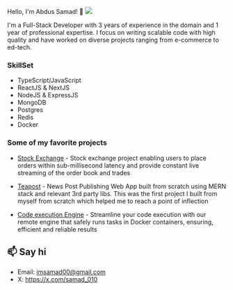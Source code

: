 Hello, I'm Abdus Samad! 👋 ![](https://komarev.com/ghpvc/?username=imsamad)

I'm a Full-Stack Developer with 3 years of experience in the domain and 1 year of professional expertise. I focus on writing scalable code with high quality and have worked on diverse projects ranging from e-commerce to ed-tech.

### SkillSet

- TypeScript/JavaScript
- ReactJS & NextJS
- NodeJS & ExpressJS
- MongoDB
- Postgres
- Redis
- Docker

### Some of my favorite projects

- [Stock Exchange](https://github.com/imsamad/exchange) - Stock exchange project enabling users to place orders within sub-millisecond latency and provide constant live streaming of the order book and trades

- [Teapost](https://github.com/imsamad/teapost) - News Post Publishing Web App built from scratch using MERN stack and relevant 3rd party libs. This was the first project I built from myself from scratch which helped me to reach a point of inflection

- [Code execution Engine](https://github.com/imsamad/Remote-Code-Execution) - Streamline your code execution with our remote engine that safely runs tasks in Docker containers, ensuring, efficient and reliable results

## 📫 Say hi

- Email: imsamad00@gmail.com
- X: https://x.com/samad_010
